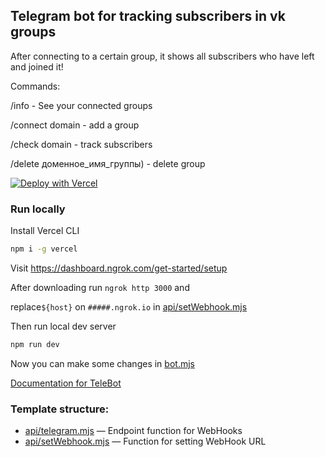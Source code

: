 ## Telegram bot for tracking subscribers in vk groups
After connecting to a certain group, it shows all subscribers who have left and joined it!

Commands:


/info - See your connected groups


/connect domain - add a group

/check domain - track subscribers

/delete доменное_имя_группы) - delete group

[![Deploy with Vercel](https://vercel.com/button)](https://vercel.com/new/clone?repository-url=https%3A%2F%2Fgithub.com%2FPonomareVlad%2FTeleVercelBot&env=TELEGRAM_BOT_TOKEN&envDescription=Telegram%20Bot%20Token%20from%20%40BotFather&project-name=telegram-bot&repo-name=telegram-bot)

### Run locally

Install Vercel CLI

```bash
npm i -g vercel
```

Visit https://dashboard.ngrok.com/get-started/setup 

After downloading run ```ngrok http 3000``` and


replace```${host}``` on ```#####.ngrok.io```
in 
[api/setWebhook.mjs](api/setWebhook.mjs)

Then run local dev server 

```bash
npm run dev
```

Now you can make some changes in [bot.mjs](bot.mjs)

[Documentation for TeleBot](https://github.com/mullwar/telebot)

### Template structure:

- [api/telegram.mjs](api/telegram.mjs) — Endpoint function for WebHooks
- [api/setWebhook.mjs](api/setWebhook.mjs) — Function for setting WebHook URL
